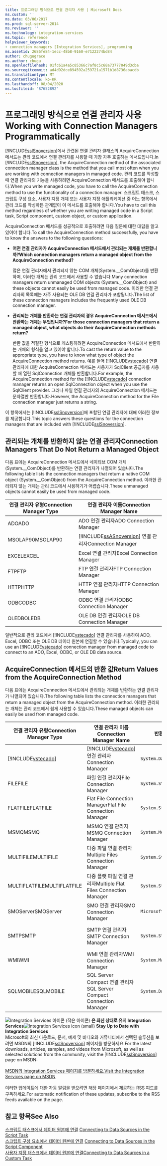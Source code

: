 ```yaml
---
title: 프로그래밍 방식으로 연결 관리자 사용 | Microsoft Docs
ms.custom: ''
ms.date: 03/06/2017
ms.prod: sql-server-2014
ms.reviewer: ''
ms.technology: integration-services
ms.topic: reference
helpviewer_keywords:
- connection managers [Integration Services], programming
ms.assetid: 2686fe84-1ecc-48b8-9160-e7122274bd84
author: chugugrace
ms.author: chugu
ms.openlocfilehash: 01fc61a4a5c85366c7af8c5c68a73777049d3cba
ms.sourcegitcommit: ad4d92dce894592a259721a1571b1d8736abacdb
ms.translationtype: MT
ms.contentlocale: ko-KR
ms.lasthandoff: 08/04/2020
ms.locfileid: "87652892"
---
```

# <a name="working-with-connection-managers-programmatically"></a><span data-ttu-id="47076-102">프로그래밍 방식으로 연결 관리자 사용</span><span class="sxs-lookup"><span data-stu-id="47076-102">Working with Connection Managers Programmatically</span></span>
  <span data-ttu-id="47076-103">[!INCLUDE[ssISnoversion](../includes/ssisnoversion-md.md)]에서 관련된 연결 관리자 클래스의 AcquireConnection 메서드는 관리 코드에서 연결 관리자를 사용할 때 가장 자주 호출하는 메서드입니다.</span><span class="sxs-lookup"><span data-stu-id="47076-103">In [!INCLUDE[ssISnoversion](../includes/ssisnoversion-md.md)], the AcquireConnection method of the associated connection manager class is the method that you call most often when you are working with connection managers in managed code.</span></span> <span data-ttu-id="47076-104">관리 코드를 작성할 때 연결 관리자의 기능을 사용하려면 AcquireConnection 메서드를 호출해야 합니다.</span><span class="sxs-lookup"><span data-stu-id="47076-104">When you write managed code, you have to call the AcquireConnection method to use the functionality of a connection manager.</span></span> <span data-ttu-id="47076-105">스크립트 태스크, 스크립트 구성 요소, 사용자 지정 개체 또는 사용자 지정 애플리케이션 중 어느 항목에서 관리 코드를 작성하든 관계없이 이 메서드를 호출해야 합니다.</span><span class="sxs-lookup"><span data-stu-id="47076-105">You have to call this method regardless of whether you are writing managed code in a Script task, Script component, custom object, or custom application.</span></span>  
  
 <span data-ttu-id="47076-106">AcquireConnection 메서드를 성공적으로 호출하려면 다음 질문에 대한 대답을 알고 있어야 합니다.</span><span class="sxs-lookup"><span data-stu-id="47076-106">To call the AcquireConnection method successfully, you have to know the answers to the following questions:</span></span>  
  
-   <span data-ttu-id="47076-107">**어떤 연결 관리자가 AcquireConnection 메서드에서 관리되는 개체를 반환합니까?**</span><span class="sxs-lookup"><span data-stu-id="47076-107">**Which connection managers return a managed object from the AcquireConnection method?**</span></span>  
  
     <span data-ttu-id="47076-108">많은 연결 관리자에서 관리되지 않는 COM 개체(System.__ComObject)를 반환하며, 이러한 개체는 관리 코드에서 사용할 수 없습니다.</span><span class="sxs-lookup"><span data-stu-id="47076-108">Many connection managers return unmanaged COM objects (System.__ComObject) and these objects cannot easily be used from managed code.</span></span> <span data-ttu-id="47076-109">이러한 연결 관리자의 목록에는 자주 사용되는 OLE DB 연결 관리자가 포함됩니다.</span><span class="sxs-lookup"><span data-stu-id="47076-109">The list of these connection managers includes the frequently used OLE DB connection manager.</span></span>  
  
-   <span data-ttu-id="47076-110">**관리되는 개체를 반환하는 연결 관리자의 경우 AcquireConnection 메서드에서 반환하는 개체는 무엇입니까?**</span><span class="sxs-lookup"><span data-stu-id="47076-110">**For those connection managers that return a managed object, what objects do their AcquireConnection methods return?**</span></span>  
  
     <span data-ttu-id="47076-111">반환 값을 적절한 형식으로 캐스팅하려면 AcquireConnection 메서드에서 반환하는 개체의 형식을 알고 있어야 합니다.</span><span class="sxs-lookup"><span data-stu-id="47076-111">To cast the return value to the appropriate type, you have to know what type of object the AcquireConnection method returns.</span></span> <span data-ttu-id="47076-112">예를 들어 [!INCLUDE[vstecado](../includes/vstecado-md.md)] 연결 관리자에 대한 AcquireConnection 메서드는 사용자가 SqlClient 공급자를 사용할 때 열린 SqlConnection 개체를 반환합니다.</span><span class="sxs-lookup"><span data-stu-id="47076-112">For example, the AcquireConnection method for the [!INCLUDE[vstecado](../includes/vstecado-md.md)] connection manager returns an open SqlConnection object when you use the SqlClient provider.</span></span> <span data-ttu-id="47076-113">그러나 파일 연결 관리자의 AcquireConnection 메서드는 문자열만 반환합니다.</span><span class="sxs-lookup"><span data-stu-id="47076-113">However, the AcquireConnection method for the File connection manager just returns a string.</span></span>  
  
 <span data-ttu-id="47076-114">이 항목에서는 [!INCLUDE[ssISnoversion](../includes/ssisnoversion-md.md)]에 포함된 연결 관리자에 대해 이러한 정보를 제공합니다.</span><span class="sxs-lookup"><span data-stu-id="47076-114">This topic answers these questions for the connection managers that are included with [!INCLUDE[ssISnoversion](../includes/ssisnoversion-md.md)].</span></span>  
  
## <a name="connection-managers-that-do-not-return-a-managed-object"></a><span data-ttu-id="47076-115">관리되는 개체를 반환하지 않는 연결 관리자</span><span class="sxs-lookup"><span data-stu-id="47076-115">Connection Managers That Do Not Return a Managed Object</span></span>  
 <span data-ttu-id="47076-116">다음 표에는 AcquireConnection 메서드에서 네이티브 COM 개체(System.__ComObject)를 반환하는 연결 관리자가 나열되어 있습니다.</span><span class="sxs-lookup"><span data-stu-id="47076-116">The following table lists the connection managers that return a native COM object (System.__ComObject) from the AcquireConnection method.</span></span> <span data-ttu-id="47076-117">이러한 관리되지 않는 개체는 관리 코드에서 사용하기가 어렵습니다.</span><span class="sxs-lookup"><span data-stu-id="47076-117">These unmanaged objects cannot easily be used from managed code.</span></span>  
  
|<span data-ttu-id="47076-118">연결 관리자 유형</span><span class="sxs-lookup"><span data-stu-id="47076-118">Connection Manager Type</span></span>|<span data-ttu-id="47076-119">연결 관리자 이름</span><span class="sxs-lookup"><span data-stu-id="47076-119">Connection Manager Name</span></span>|  
|-----------------------------|-----------------------------|  
|<span data-ttu-id="47076-120">ADO</span><span class="sxs-lookup"><span data-stu-id="47076-120">ADO</span></span>|<span data-ttu-id="47076-121">ADO 연결 관리자</span><span class="sxs-lookup"><span data-stu-id="47076-121">ADO Connection Manager</span></span>|  
|<span data-ttu-id="47076-122">MSOLAP90</span><span class="sxs-lookup"><span data-stu-id="47076-122">MSOLAP90</span></span>|[!INCLUDE[ssASnoversion](../includes/ssasnoversion-md.md)] <span data-ttu-id="47076-123">연결 관리자</span><span class="sxs-lookup"><span data-stu-id="47076-123">Connection Manager</span></span>|  
|<span data-ttu-id="47076-124">EXCEL</span><span class="sxs-lookup"><span data-stu-id="47076-124">EXCEL</span></span>|<span data-ttu-id="47076-125">Excel 연결 관리자</span><span class="sxs-lookup"><span data-stu-id="47076-125">Excel Connection Manager</span></span>|  
|<span data-ttu-id="47076-126">FTP</span><span class="sxs-lookup"><span data-stu-id="47076-126">FTP</span></span>|<span data-ttu-id="47076-127">FTP 연결 관리자</span><span class="sxs-lookup"><span data-stu-id="47076-127">FTP Connection Manager</span></span>|  
|<span data-ttu-id="47076-128">HTTP</span><span class="sxs-lookup"><span data-stu-id="47076-128">HTTP</span></span>|<span data-ttu-id="47076-129">HTTP 연결 관리자</span><span class="sxs-lookup"><span data-stu-id="47076-129">HTTP Connection Manager</span></span>|  
|<span data-ttu-id="47076-130">ODBC</span><span class="sxs-lookup"><span data-stu-id="47076-130">ODBC</span></span>|<span data-ttu-id="47076-131">ODBC 연결 관리자</span><span class="sxs-lookup"><span data-stu-id="47076-131">ODBC Connection Manager</span></span>|  
|<span data-ttu-id="47076-132">OLEDB</span><span class="sxs-lookup"><span data-stu-id="47076-132">OLEDB</span></span>|<span data-ttu-id="47076-133">OLE DB 연결 관리자</span><span class="sxs-lookup"><span data-stu-id="47076-133">OLE DB Connection Manager</span></span>|  
  
 <span data-ttu-id="47076-134">일반적으로 관리 코드에서 [!INCLUDE[vstecado](../includes/vstecado-md.md)] 연결 관리자를 사용하여 ADO, Excel, ODBC 또는 OLE DB 데이터 원본에 연결할 수 있습니다.</span><span class="sxs-lookup"><span data-stu-id="47076-134">Typically, you can use an [!INCLUDE[vstecado](../includes/vstecado-md.md)] connection manager from managed code to connect to an ADO, Excel, ODBC, or OLE DB data source.</span></span>  
  
## <a name="return-values-from-the-acquireconnection-method"></a><span data-ttu-id="47076-135">AcquireConnection 메서드의 반환 값</span><span class="sxs-lookup"><span data-stu-id="47076-135">Return Values from the AcquireConnection Method</span></span>  
 <span data-ttu-id="47076-136">다음 표에는 AcquireConnection 메서드에서 관리되는 개체를 반환하는 연결 관리자가 나열되어 있습니다.</span><span class="sxs-lookup"><span data-stu-id="47076-136">The following table lists the connection managers that return a managed object from the AcquireConnection method.</span></span> <span data-ttu-id="47076-137">이러한 관리되는 개체는 관리 코드에서 쉽게 사용할 수 있습니다.</span><span class="sxs-lookup"><span data-stu-id="47076-137">These managed objects can easily be used from managed code.</span></span>  
  
|<span data-ttu-id="47076-138">연결 관리자 유형</span><span class="sxs-lookup"><span data-stu-id="47076-138">Connection Manager Type</span></span>|<span data-ttu-id="47076-139">연결 관리자 이름</span><span class="sxs-lookup"><span data-stu-id="47076-139">Connection Manager Name</span></span>|<span data-ttu-id="47076-140">반환 값 형식</span><span class="sxs-lookup"><span data-stu-id="47076-140">Type of Return Value</span></span>|<span data-ttu-id="47076-141">추가 정보</span><span class="sxs-lookup"><span data-stu-id="47076-141">Additional Information</span></span>|  
|-----------------------------|-----------------------------|--------------------------|----------------------------|  
|[!INCLUDE[vstecado](../includes/vstecado-md.md)]|[!INCLUDE[vstecado](../includes/vstecado-md.md)] <span data-ttu-id="47076-142">연결 관리자</span><span class="sxs-lookup"><span data-stu-id="47076-142">Connection Manager</span></span>|`System.Data.SqlClient.SqlConnection`||  
|<span data-ttu-id="47076-143">FILE</span><span class="sxs-lookup"><span data-stu-id="47076-143">FILE</span></span>|<span data-ttu-id="47076-144">파일 연결 관리자</span><span class="sxs-lookup"><span data-stu-id="47076-144">File Connection Manager</span></span>|`System.String`|<span data-ttu-id="47076-145">파일에 대한 경로입니다.</span><span class="sxs-lookup"><span data-stu-id="47076-145">Path to the file.</span></span>|  
|<span data-ttu-id="47076-146">FLATFILE</span><span class="sxs-lookup"><span data-stu-id="47076-146">FLATFILE</span></span>|<span data-ttu-id="47076-147">Flat File Connection Manager</span><span class="sxs-lookup"><span data-stu-id="47076-147">Flat File Connection Manager</span></span>|`System.String`|<span data-ttu-id="47076-148">파일에 대한 경로입니다.</span><span class="sxs-lookup"><span data-stu-id="47076-148">Path to the file.</span></span>|  
|<span data-ttu-id="47076-149">MSMQ</span><span class="sxs-lookup"><span data-stu-id="47076-149">MSMQ</span></span>|<span data-ttu-id="47076-150">MSMQ 연결 관리자</span><span class="sxs-lookup"><span data-stu-id="47076-150">MSMQ Connection Manager</span></span>|`System.Messaging.MessageQueue`||  
|<span data-ttu-id="47076-151">MULTIFILE</span><span class="sxs-lookup"><span data-stu-id="47076-151">MULTIFILE</span></span>|<span data-ttu-id="47076-152">다중 파일 연결 관리자</span><span class="sxs-lookup"><span data-stu-id="47076-152">Multiple Files Connection Manager</span></span>|`System.String`|<span data-ttu-id="47076-153">파일 중 하나에 대한 경로입니다.</span><span class="sxs-lookup"><span data-stu-id="47076-153">Path to one of the files.</span></span>|  
|<span data-ttu-id="47076-154">MULTIFLATFILE</span><span class="sxs-lookup"><span data-stu-id="47076-154">MULTIFLATFILE</span></span>|<span data-ttu-id="47076-155">다중 플랫 파일 연결 관리자</span><span class="sxs-lookup"><span data-stu-id="47076-155">Multiple Flat Files Connection Manager</span></span>|`System.String`|<span data-ttu-id="47076-156">파일 중 하나에 대한 경로입니다.</span><span class="sxs-lookup"><span data-stu-id="47076-156">Path to one of the files.</span></span>|  
|<span data-ttu-id="47076-157">SMOServer</span><span class="sxs-lookup"><span data-stu-id="47076-157">SMOServer</span></span>|<span data-ttu-id="47076-158">SMO 연결 관리자</span><span class="sxs-lookup"><span data-stu-id="47076-158">SMO Connection Manager</span></span>|`Microsoft.SqlServer.Management.Smo.Server`||  
|<span data-ttu-id="47076-159">SMTP</span><span class="sxs-lookup"><span data-stu-id="47076-159">SMTP</span></span>|<span data-ttu-id="47076-160">SMTP 연결 관리자</span><span class="sxs-lookup"><span data-stu-id="47076-160">SMTP Connection Manager</span></span>|`System.String`|<span data-ttu-id="47076-161">예를 들면 다음과 같습니다. `SmtpServer=<server name>;UseWindowsAuthentication=True;EnableSsl=False;`</span><span class="sxs-lookup"><span data-stu-id="47076-161">For example: `SmtpServer=<server name>;UseWindowsAuthentication=True;EnableSsl=False;`</span></span>|  
|<span data-ttu-id="47076-162">WMI</span><span class="sxs-lookup"><span data-stu-id="47076-162">WMI</span></span>|<span data-ttu-id="47076-163">WMI 연결 관리자</span><span class="sxs-lookup"><span data-stu-id="47076-163">WMI Connection Manager</span></span>|`System.Management.ManagementScope`||  
|<span data-ttu-id="47076-164">SQLMOBILE</span><span class="sxs-lookup"><span data-stu-id="47076-164">SQLMOBILE</span></span>|<span data-ttu-id="47076-165">SQL Server Compact 연결 관리자</span><span class="sxs-lookup"><span data-stu-id="47076-165">SQL Server Compact Connection Manager</span></span>|`System.Data.SqlServerCe.SqlCeConnection`||  
  
<span data-ttu-id="47076-166">![Integration Services 아이콘 (작은 아이콘)](media/dts-16.gif "Integration Services 아이콘(작은 아이콘)")  **은 최신 상태로 유지 Integration Services**</span><span class="sxs-lookup"><span data-stu-id="47076-166">![Integration Services icon (small)](media/dts-16.gif "Integration Services icon (small)")  **Stay Up to Date with Integration Services**</span></span><br /> <span data-ttu-id="47076-167">Microsoft의 최신 다운로드, 문서, 예제 및 비디오와 커뮤니티에서 선택된 솔루션을 보려면 MSDN의 [!INCLUDE[ssISnoversion](../includes/ssisnoversion-md.md)] 페이지를 방문하세요.</span><span class="sxs-lookup"><span data-stu-id="47076-167">For the latest downloads, articles, samples, and videos from Microsoft, as well as selected solutions from the community, visit the [!INCLUDE[ssISnoversion](../includes/ssisnoversion-md.md)] page on MSDN:</span></span><br /><br /> [<span data-ttu-id="47076-168">MSDN의 Integration Services 페이지를 방문하세요.</span><span class="sxs-lookup"><span data-stu-id="47076-168">Visit the Integration Services page on MSDN</span></span>](https://go.microsoft.com/fwlink/?LinkId=136655)<br /><br /> <span data-ttu-id="47076-169">이러한 업데이트에 대한 자동 알림을 받으려면 해당 페이지에서 제공하는 RSS 피드를 구독하세요.</span><span class="sxs-lookup"><span data-stu-id="47076-169">For automatic notification of these updates, subscribe to the RSS feeds available on the page.</span></span>  
  
## <a name="see-also"></a><span data-ttu-id="47076-170">참고 항목</span><span class="sxs-lookup"><span data-stu-id="47076-170">See Also</span></span>  
 <span data-ttu-id="47076-171">[스크립트 태스크에서 데이터 원본에 연결](extending-packages-scripting/task/connecting-to-data-sources-in-the-script-task.md) </span><span class="sxs-lookup"><span data-stu-id="47076-171">[Connecting to Data Sources in the Script Task](extending-packages-scripting/task/connecting-to-data-sources-in-the-script-task.md) </span></span>  
 <span data-ttu-id="47076-172">[스크립트 구성 요소에서 데이터 원본에 연결](extending-packages-scripting/data-flow-script-component/connecting-to-data-sources-in-the-script-component.md) </span><span class="sxs-lookup"><span data-stu-id="47076-172">[Connecting to Data Sources in the Script Component](extending-packages-scripting/data-flow-script-component/connecting-to-data-sources-in-the-script-component.md) </span></span>  
 [<span data-ttu-id="47076-173">사용자 지정 태스크에서 데이터 원본에 연결</span><span class="sxs-lookup"><span data-stu-id="47076-173">Connecting to Data Sources in a Custom Task</span></span>](extending-packages-custom-objects/task/connecting-to-data-sources-in-a-custom-task.md)  
  
  
